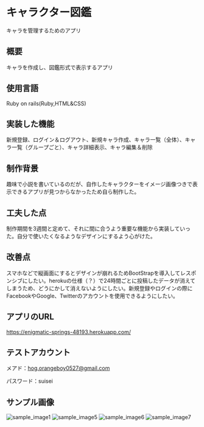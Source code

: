 # キャラクター図鑑

キャラを管理するためのアプリ

## 概要

キャラを作成し、図鑑形式で表示するアプリ

## 使用言語

Ruby on rails(Ruby,HTML&CSS)

## 実装した機能

新規登録、ログイン＆ログアウト、新規キャラ作成、キャラ一覧（全体）、キャラ一覧（グループごと）、キャラ詳細表示、キャラ編集＆削除

## 制作背景

趣味で小説を書いているのだが、自作したキャラクターをイメージ画像つきで表示できるアプリが見つからなかったため自ら制作した。

## 工夫した点

制作期間を3週間と定めて、それに間に合うよう重要な機能から実装していった。自分で使いたくなるようなデザインにするよう心がけた。

## 改善点

スマホなどで縦画面にするとデザインが崩れるためBootStrapを導入してレスポンシブにしたい。herokuの仕様（？）で24時間ごとに投稿したデータが消えてしまうため、どうにかして消えないようにしたい。新規登録やログインの際にFacebookやGoogle、Twitterのアカウントを使用できるようにしたい。

## アプリのURL

https://enigmatic-springs-48193.herokuapp.com/

## テストアカウント

メアド：hog.orangeboy0527@gmail.com

パスワード：suisei

## サンプル画像

![sample_image1](https://user-images.githubusercontent.com/114735182/196679953-00a9723e-583d-4db7-a696-b70fc0105d46.png)
![sample_image5](https://user-images.githubusercontent.com/114735182/196941848-f7e44069-b539-436c-9f90-733f5035f3c4.png)
![sample_image6](https://user-images.githubusercontent.com/114735182/196941882-63360af5-d4c5-4769-bf36-d4e57935455a.png)
![sample_image7](https://user-images.githubusercontent.com/114735182/196941921-61156776-e0a7-4a50-a4e0-827d113a2cd9.png)


